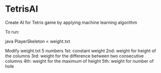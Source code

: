 # TetrisAI
Create AI for Tetris game by applying machine learning algorithm

To run:

java PlayerSkeleton < weight.txt

Modify weight.txt
5 numbers
1st: constant weight
2nd: weight for height of the columns
3rd: weight for the difference between two consecutive columns
4th: weight for the maximum of height
5th: weight for number of hole
